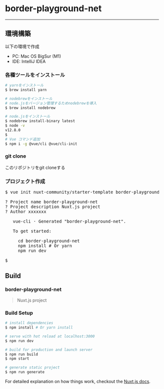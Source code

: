 # border-playground-net
<hr>

## 環境構築
以下の環境で作成  
- PC: Mac OS BigSur (M1)  
- IDE: IntelliJ IDEA  

### 各種ツールをインストール

``` bash
# yarnをインストール
$ brew install yarn

# nodebrewをインストール
# node.jsをバージョン管理するためnodebrewを導入
$ brew install nodebrew

# node.jsをインストール
$ nodebrew install-binary latest
$ node -v
v12.8.0
$ 
# Vue コマンド追加
$ npm i -g @vue/cli @vue/cli-init

``` 
### git clone
このリポジトリをgit cloneする

### プロジェクト作成
<pre>
$ vue init nuxt-community/starter-template border-playground-net

? Project name border-playground-net
? Project description Nuxt.js project
? Author xxxxxxx

   vue-cli · Generated "border-playground-net".

   To get started:

     cd border-playground-net
     npm install # Or yarn
     npm run dev

$
</pre>

## Build 

### border-playground-net

> Nuxt.js project

### Build Setup

``` bash
# install dependencies
$ npm install # Or yarn install

# serve with hot reload at localhost:3000
$ npm run dev

# build for production and launch server
$ npm run build
$ npm start

# generate static project
$ npm run generate
```

For detailed explanation on how things work, checkout the [Nuxt.js docs](https://github.com/nuxt/nuxt.js).



